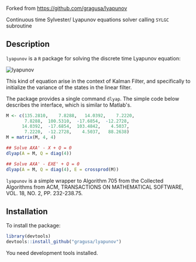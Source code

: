 ###

Forked from https://github.com/gragusa/lyapunov

Continuous time Sylvester/ Lyapunov equations solver calling `SYLGC` subroutine

## Description

`lyapunov` is a `R` package for solving the discrete time Lyapunov equation:

![lyapunov](man/lyapunov.png)

This kind of equation arise in the context of Kalman Filter, and specifically to initialize the variance of the states in the linear filter.

The package provides a single command `dlyap`. The simple code below describes the interface, which is similar to Matlab's.

```r
M <- c(135.2810,    7.8288,   14.0392,    7.2220,
       7.8288,  100.5310,  -17.6854,  -12.2728,
      14.0392,  -17.6854,  103.4842,    4.5037,
       7.2220,  -12.2728,    4.5037,   88.2638)
M = matrix(M, 4, 4)

## Solve AXA' - X + Q = 0
dlyap(A = M, Q = diag(4))

## Solve AXA' - EXE' + Q = 0
dlyap(A = M, Q = diag(4), E = crossprod(M))
```

`lyapunov` is a simple wrapper to Algorithm 705 from the Collected Algorithms from ACM, TRANSACTIONS ON MATHEMATICAL SOFTWARE, VOL. 18, NO. 2, PP. 232-238.75.

## Installation
To install the package:

```r
library(devtools)
devtools::install_github("gragusa/lyapunov")
```

You need development tools installed.
